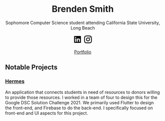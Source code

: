 # <div align="center">Brenden Smith</div>
<p align='center'>Sophomore Computer Science student attending California State University, Long Beach</p>

<p align='center'>
  <a href="https://www.linkedin.com/in/brenden-s-smith/"><img height="30" src="https://github.com/Brenden-Smith/Brenden-Smith/blob/master/icons/Logos/linkedin-box-fill.svg"></a>
  <a href="https://instagram.com/brenden.s.smith"><img height="30" src="https://github.com/Brenden-Smith/Brenden-Smith/blob/master/icons/Logos/instagram-line.svg"></a>
</p>
<p align='center'>
  <a href="https://brenden-smith.com">Portfolio</a>
</p>

## Notable Projects
### [Hermes](https://github.com/danieljo09/Hermes)
An application that connects students in need of resources to donors willing to provide those resources. I worked in a team of four to design this for the Google DSC Solution Challenge 2021. We primarily used Flutter to design the front-end, and Firebase to do the back-end. I specifically focused on front-end and UI aspects for this project.
